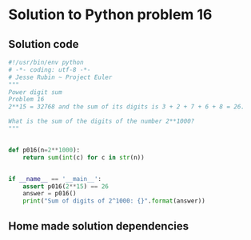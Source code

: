 # Solution to Python problem 16

## Solution code
```python
#!/usr/bin/env python
# -*- coding: utf-8 -*-
# Jesse Rubin ~ Project Euler
"""
Power digit sum
Problem 16
2**15 = 32768 and the sum of its digits is 3 + 2 + 7 + 6 + 8 = 26.

What is the sum of the digits of the number 2**1000?
"""


def p016(n=2**1000):
    return sum(int(c) for c in str(n))


if __name__ == '__main__':
    assert p016(2**15) == 26
    answer = p016()
    print("Sum of digits of 2^1000: {}".format(answer))

```

## Home made solution dependencies
